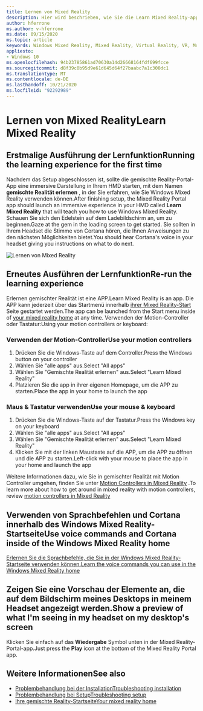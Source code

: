 ```yaml
---
title: Lernen von Mixed Reality
description: Hier wird beschrieben, wie Sie die Learn Mixed Reality-app ausführen, die Ihnen vermittelt, wie Sie Windows Mixed Reality verwenden und navigieren können.
author: hferrone
ms.author: v-hferrone
ms.date: 09/15/2020
ms.topic: article
keywords: Windows Mixed Reality, Mixed Reality, Virtual Reality, VR, Mr, Tutorial, Einstieg
appliesto:
- Windows 10
ms.openlocfilehash: 94b23785861ad70630a14d26668164fdf699fcce
ms.sourcegitcommit: d8f39c0b95d9e61d645d64f27baabc7a1c300dc1
ms.translationtype: MT
ms.contentlocale: de-DE
ms.lasthandoff: 10/21/2020
ms.locfileid: "92292989"
---
```

# <a name="learn-mixed-reality"></a><span data-ttu-id="2d0eb-104">Lernen von Mixed Reality</span><span class="sxs-lookup"><span data-stu-id="2d0eb-104">Learn Mixed Reality</span></span>

## <a name="running-the-learning-experience-for-the-first-time"></a><span data-ttu-id="2d0eb-105">Erstmalige Ausführung der Lernfunktion</span><span class="sxs-lookup"><span data-stu-id="2d0eb-105">Running the learning experience for the first time</span></span>

<span data-ttu-id="2d0eb-106">Nachdem das Setup abgeschlossen ist, sollte die gemischte Reality-Portal-App eine immersive Darstellung in Ihrem HMD starten, mit dem Namen **gemischte Realität erlernen** , in der Sie erfahren, wie Sie Windows Mixed Reality verwenden können.</span><span class="sxs-lookup"><span data-stu-id="2d0eb-106">After finishing setup, the Mixed Reality Portal app should launch an immersive experience in your HMD called **Learn Mixed Reality** that will teach you how to use Windows Mixed Reality.</span></span> <span data-ttu-id="2d0eb-107">Schauen Sie sich den Edelstein auf dem Ladebildschirm an, um zu beginnen.</span><span class="sxs-lookup"><span data-stu-id="2d0eb-107">Gaze at the gem in the loading screen to get started.</span></span> <span data-ttu-id="2d0eb-108">Sie sollten in Ihrem Headset die Stimme von Cortana hören, die Ihnen Anweisungen zu den nächsten Möglichkeiten bietet.</span><span class="sxs-lookup"><span data-stu-id="2d0eb-108">You should hear Cortana's voice in your headset giving you instructions on what to do next.</span></span>

![Lernen von Mixed Reality](images/file-learnmixedrealitystart.png)

## <a name="re-run-the-learning-experience"></a><span data-ttu-id="2d0eb-110">Erneutes Ausführen der Lernfunktion</span><span class="sxs-lookup"><span data-stu-id="2d0eb-110">Re-run the learning experience</span></span>

<span data-ttu-id="2d0eb-111">Erlernen gemischter Realität ist eine APP.</span><span class="sxs-lookup"><span data-stu-id="2d0eb-111">Learn Mixed Reality is an app.</span></span> <span data-ttu-id="2d0eb-112">Die APP kann jederzeit über das Startmenü innerhalb [ihrer Mixed Reality-Start](your-mixed-reality-home.md) Seite gestartet werden.</span><span class="sxs-lookup"><span data-stu-id="2d0eb-112">The app can be launched from the Start menu inside of [your mixed reality home](your-mixed-reality-home.md) at any time.</span></span> <span data-ttu-id="2d0eb-113">Verwenden der Motion-Controller oder Tastatur:</span><span class="sxs-lookup"><span data-stu-id="2d0eb-113">Using your motion controllers or keyboard:</span></span>

### <a name="use-your-motion-controllers"></a><span data-ttu-id="2d0eb-114">Verwenden der Motion-Controller</span><span class="sxs-lookup"><span data-stu-id="2d0eb-114">Use your motion controllers</span></span>

1. <span data-ttu-id="2d0eb-115">Drücken Sie die Windows-Taste auf dem Controller.</span><span class="sxs-lookup"><span data-stu-id="2d0eb-115">Press the Windows button on your controller</span></span>
2. <span data-ttu-id="2d0eb-116">Wählen Sie "alle apps" aus.</span><span class="sxs-lookup"><span data-stu-id="2d0eb-116">Select "All apps"</span></span>
3. <span data-ttu-id="2d0eb-117">Wählen Sie "Gemischte Realität erlernen" aus.</span><span class="sxs-lookup"><span data-stu-id="2d0eb-117">Select "Learn Mixed Reality"</span></span>
4. <span data-ttu-id="2d0eb-118">Platzieren Sie die app in ihrer eigenen Homepage, um die APP zu starten.</span><span class="sxs-lookup"><span data-stu-id="2d0eb-118">Place the app in your home to launch the app</span></span>

### <a name="use-your-mouse--keyboard"></a><span data-ttu-id="2d0eb-119">Maus & Tastatur verwenden</span><span class="sxs-lookup"><span data-stu-id="2d0eb-119">Use your mouse & keyboard</span></span>

1. <span data-ttu-id="2d0eb-120">Drücken Sie die Windows-Taste auf der Tastatur.</span><span class="sxs-lookup"><span data-stu-id="2d0eb-120">Press the Windows key on your keyboard</span></span>
2. <span data-ttu-id="2d0eb-121">Wählen Sie "alle apps" aus.</span><span class="sxs-lookup"><span data-stu-id="2d0eb-121">Select "All apps"</span></span>
3. <span data-ttu-id="2d0eb-122">Wählen Sie "Gemischte Realität erlernen" aus.</span><span class="sxs-lookup"><span data-stu-id="2d0eb-122">Select "Learn Mixed Reality"</span></span>
4. <span data-ttu-id="2d0eb-123">Klicken Sie mit der linken Maustaste auf die APP, um die APP zu öffnen und die APP zu starten.</span><span class="sxs-lookup"><span data-stu-id="2d0eb-123">Left-click with your mouse to place the app in your home and launch the app</span></span>

<span data-ttu-id="2d0eb-124">Weitere Informationen dazu, wie Sie in gemischter Realität mit Motion Controller umgehen, finden Sie unter [Motion Controllers in Mixed Reality](controllers-in-wmr.md) .</span><span class="sxs-lookup"><span data-stu-id="2d0eb-124">To learn more about how to get around in mixed reality with motion controllers, review [motion controllers in Mixed Reality](controllers-in-wmr.md)</span></span>

## <a name="use-voice-commands-and-cortana-inside-of-the-windows-mixed-reality-home"></a><span data-ttu-id="2d0eb-125">Verwenden von Sprachbefehlen und Cortana innerhalb des Windows Mixed Reality-Startseite</span><span class="sxs-lookup"><span data-stu-id="2d0eb-125">Use voice commands and Cortana inside of the Windows Mixed Reality home</span></span>

[<span data-ttu-id="2d0eb-126">Erlernen Sie die Sprachbefehle, die Sie in der Windows Mixed Reality-Startseite verwenden können.</span><span class="sxs-lookup"><span data-stu-id="2d0eb-126">Learn the voice commands you can use in the Windows Mixed Reality home</span></span>](https://support.microsoft.com/en-us/help/4041322/windows-10-speech-in-windows-mixed-reality)

## <a name="show-a-preview-of-what-im-seeing-in-my-headset-on-my-desktops-screen"></a><span data-ttu-id="2d0eb-127">Zeigen Sie eine Vorschau der Elemente an, die auf dem Bildschirm meines Desktops in meinem Headset angezeigt werden.</span><span class="sxs-lookup"><span data-stu-id="2d0eb-127">Show a preview of what I'm seeing in my headset on my desktop's screen</span></span>

<span data-ttu-id="2d0eb-128">Klicken Sie einfach auf das **Wiedergabe** Symbol unten in der Mixed Reality-Portal-app.</span><span class="sxs-lookup"><span data-stu-id="2d0eb-128">Just press the **Play** icon at the bottom of the Mixed Reality Portal app.</span></span>

## <a name="see-also"></a><span data-ttu-id="2d0eb-129">Weitere Informationen</span><span class="sxs-lookup"><span data-stu-id="2d0eb-129">See also</span></span>

* [<span data-ttu-id="2d0eb-130">Problembehandlung bei der Installation</span><span class="sxs-lookup"><span data-stu-id="2d0eb-130">Troubleshooting installation</span></span>](installation_errors.md)
* [<span data-ttu-id="2d0eb-131">Problembehandlung bei Setup</span><span class="sxs-lookup"><span data-stu-id="2d0eb-131">Troubleshooting setup</span></span>](set-up-questions.md)
* [<span data-ttu-id="2d0eb-132">Ihre gemischte Reality-Startseite</span><span class="sxs-lookup"><span data-stu-id="2d0eb-132">Your mixed reality home</span></span>](your-mixed-reality-home.md)
